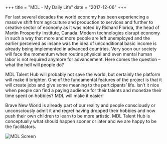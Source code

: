 +++
title = "MDL - My Daily Life"
date = "2017-12-06"
+++

For last several decades the world economy has been experiencing a massive shift from agriculture and production to services and further to creative sector of economy as it was noted by Richard Florida, the head of Martin Prosperity Institute, Canada. Modern technologies disrupt economy in such a way that more and more people are left unemployed and the earlier perceived as insane was the idea of unconditional basic income is already being implemented in advanced countries. Very soon our society will face the momentum when routine physical and even mental human labor is not required anymore for advancement. Here comes the question – what the hell will people do?

MDL Talent Hub will probably not save the world, but certainly the platform will make it brighter. One of the fundamental features of the project is that it will create jobs and give some meaning to the participants’ life. Isn’t it nice when people can find a paying audience for their talents and monetize their time spent on hobbies? MDL will make it easier!

Brave New World is already part of our reality and people consciously or unconsciously admit it and regret having dropped their hobbies and now push their own children to learn to be more artistic. MDL Talent Hub is conceptually what should happen sooner or later and we are happy to be the facilitators. 

![MDL Screen](https://gateway.ipfs.io/ipfs/QmPhFwfWod9qpuriJL8LKfiKL8wc8FJU1VTT1QBacFfrFf/MDL%20Screen2.jpg)

